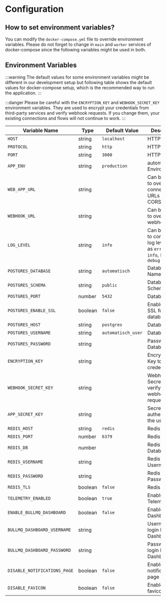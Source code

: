 # Configuration

## How to set environment variables?

You can modify the `docker-compose.yml` file to override environment variables. Please do not forget to change in `main` and `worker` services of docker-compose since the following variables might be used in both.

## Environment Variables

:::warning
The default values for some environment variables might be different in our development setup but following table shows the default values for docker-compose setup, which is the recommended way to run the application.
:::

:::danger
Please be careful with the `ENCRYPTION_KEY` and `WEBHOOK_SECRET_KEY` environment variables. They are used to encrypt your credentials from third-party services and verify webhook requests. If you change them, your existing connections and flows will not continue to work.
:::

| Variable Name                | Type    | Default Value      | Description                                                                         |
| ---------------------------- | ------- | ------------------ | ----------------------------------------------------------------------------------- |
| `HOST`                       | string  | `localhost`        | HTTP Host                                                                           |
| `PROTOCOL`                   | string  | `http`             | HTTP Protocol                                                                       |
| `PORT`                       | string  | `3000`             | HTTP Port                                                                           |
| `APP_ENV`                    | string  | `production`       | automatisch Environment                                                             |
| `WEB_APP_URL`                | string  |                    | Can be used to override connection URLs and CORS URL                                |
| `WEBHOOK_URL`                | string  |                    | Can be used to override webhook URL                                                 |
| `LOG_LEVEL`                  | string  | `info`             | Can be used to configure log level such as `error`, `warn`, `info`, `http`, `debug` |
| `POSTGRES_DATABASE`          | string  | `automatisch`      | Database Name                                                                       |
| `POSTGRES_SCHEMA`            | string  | `public`           | Database Schema                                                                     |
| `POSTGRES_PORT`              | number  | `5432`             | Database Port                                                                       |
| `POSTGRES_ENABLE_SSL`        | boolean | `false`            | Enable/Disable SSL for the database                                                 |
| `POSTGRES_HOST`              | string  | `postgres`         | Database Host                                                                       |
| `POSTGRES_USERNAME`          | string  | `automatisch_user` | Database User                                                                       |
| `POSTGRES_PASSWORD`          | string  |                    | Password of Database User                                                           |
| `ENCRYPTION_KEY`             | string  |                    | Encryption Key to store credentials                                                 |
| `WEBHOOK_SECRET_KEY`         | string  |                    | Webhook Secret Key to verify webhook requests                                       |
| `APP_SECRET_KEY`             | string  |                    | Secret Key to authenticate the user                                                 |
| `REDIS_HOST`                 | string  | `redis`            | Redis Host                                                                          |
| `REDIS_PORT`                 | number  | `6379`             | Redis Port                                                                          |
| `REDIS_DB`                   | number  |                    | Redis Database                                                                      |
| `REDIS_USERNAME`             | string  |                    | Redis Username                                                                      |
| `REDIS_PASSWORD`             | string  |                    | Redis Password                                                                      |
| `REDIS_TLS`                  | boolean | `false`            | Redis TLS                                                                           |
| `TELEMETRY_ENABLED`          | boolean | `true`             | Enable/Disable Telemetry                                                            |
| `ENABLE_BULLMQ_DASHBOARD`    | boolean | `false`            | Enable BullMQ Dashboard                                                             |
| `BULLMQ_DASHBOARD_USERNAME`  | string  |                    | Username to login BullMQ Dashboard                                                  |
| `BULLMQ_DASHBOARD_PASSWORD`  | string  |                    | Password to login BullMQ Dashboard                                                  |
| `DISABLE_NOTIFICATIONS_PAGE` | boolean | `false`            | Enable/Disable notifications page                                                   |
| `DISABLE_FAVICON`            | boolean | `false`            | Enable/Disable favicon                                                              |
